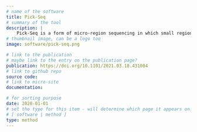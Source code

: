 ```yaml
---
# name of the software
title: Pick-Seq
# summary of the tool
description: |
    Pick-Seq is a form of micro-region sequencing in which small regions of tissue, containing 5-20 cells, are mechanically isolated on a microscope and then sequenced. Pick-Seq is compatible with several different fixed and frozen human specimens. It provides deep transcriptional profiling in the spatial contex and can be integrated with other spatial omics methods to achieve a hollistic view of the biology.
# thumbnail image, can be a logo too
image: software/pick-seq.png

# link to the publication
# maybe link to the entry on the publication page?
publication: https://doi.org/10.1101/2021.03.18.431004
# link to github repo
source code:
# link to micro-site
documentation:

# for sorting purpose
date: 2020-01-01
# set the type for this item - will determine which page it appears on:
# [ software | method ]
type: method
---
```


<!-- sdfasdfasdfsdfdsf dfasdfasdfasdf sdfasdfasdfsad asdfsadfsdaf asdfsda -->
